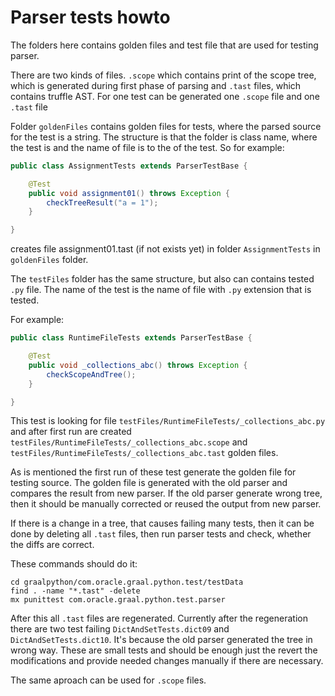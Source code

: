 # Parser tests howto 

The folders here contains golden files and test file that are used for testing 
parser.

There are two kinds of files. `.scope` which contains print of the scope tree, 
which is generated during first phase of parsing and `.tast` files, which 
contains truffle AST. For one test can be generated one `.scope` file and one 
`.tast` file

Folder `goldenFiles` contains golden files for tests, where the parsed source 
for the test is a string. The structure is that the folder is class name, where 
the test is and the name of file is to the of the test. So for example:


```java
public class AssignmentTests extends ParserTestBase {

    @Test
    public void assignment01() throws Exception {
        checkTreeResult("a = 1");
    }

}
```

creates file assignment01.tast (if not exists yet) in folder `AssignmentTests` 
in `goldenFiles` folder.

The `testFiles` folder has the same structure, but also can contains tested 
`.py` file. The name of the test is the name of file with `.py` extension 
that is tested.

For example:

```java
public class RuntimeFileTests extends ParserTestBase {

    @Test
    public void _collections_abc() throws Exception {
        checkScopeAndTree();
    }

}
```

This test is looking for file `testFiles/RuntimeFileTests/_collections_abc.py` 
and after first run are created `testFiles/RuntimeFileTests/_collections_abc.scope` 
and `testFiles/RuntimeFileTests/_collections_abc.tast` golden files.

As is mentioned the first run of these test generate the golden file for testing 
source. The golden file is generated with the old parser and compares the result 
from new parser. If the old parser generate wrong tree, then it should be 
manually corrected or reused the output from new parser. 

If there is a change in a tree, that causes failing many tests, then it can be 
done by deleting all `.tast` files, then run parser tests and check, whether 
the diffs are correct.

These commands should do it:

```shell
cd graalpython/com.oracle.graal.python.test/testData
find . -name "*.tast" -delete
mx punittest com.oracle.graal.python.test.parser
```

After this all `.tast` files are regenerated. Currently after the regeneration 
there are two test failing `DictAndSetTests.dict09` and `DictAndSetTests.dict10`. 
It's because the old parser generated the tree in wrong way. These are small tests 
and should be enough just the revert the modifications and provide needed changes 
manually if there are necessary.

The same aproach can be used for `.scope` files.


